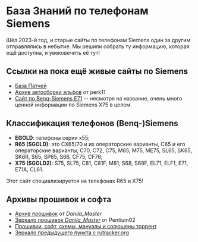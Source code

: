# База Знаний по телефонам Siemens

Шёл 2023-й год, и старые сайты по телефонам Siemens один за другим отправлялись в небытие. Мы решили собрать ту информацию, которая ещё доступна, и увековечить её тут!

## Ссылки на пока ещё живые сайты по Siemens

* [База Патчей](https://patches.kibab.com)
* [Архив автосборки эльфов](https://archive.perk11.info/elf/) от perk11
* [Сайт по Benq-Siemens E71](http://e71.ru) -- несмотря на название, очень много ценной информации по Siemens X75 в целом.

## Классификация телефонов (Benq-)Siemens
 * **EGOLD**: телефоны серии x55;
 * **R65 (SGOLD)**: это CX65/70 и их операторские варианты, C65 и его операторские варианты, С70, C72, C75, M65, M75, ME75, SL65, SK65, SK6R, S65, SP65, S66, CF75, CF76;
 * **X75 (SGOLD2)**: S75, SL75, C81, C81F, M81, S68, S68F, EL71, ELF1, E71, E71A, CL61.

 Этот сайт специализируется на телефонах R65 и X75!
## Архивы прошивок и софта
* [Архив прошивок](https://disk.yandex.ru/d/NHwLJphOEdoeA/flash/FW) от _Danila_Master_
* [Зеркало прошивок _Danila_Master_](https://stuff.pentium02.org/Siemens/) от Pentium02
* [Прошивки, софт, схемы, мануалы и солюшены торрент](https://rutracker.org/forum/viewtopic.php?t=2273781)
* [Зеркало предыдущего пункта с rutracker.org](https://stuff.pentium02.org/Siemens_rutracker.tar.gz)
